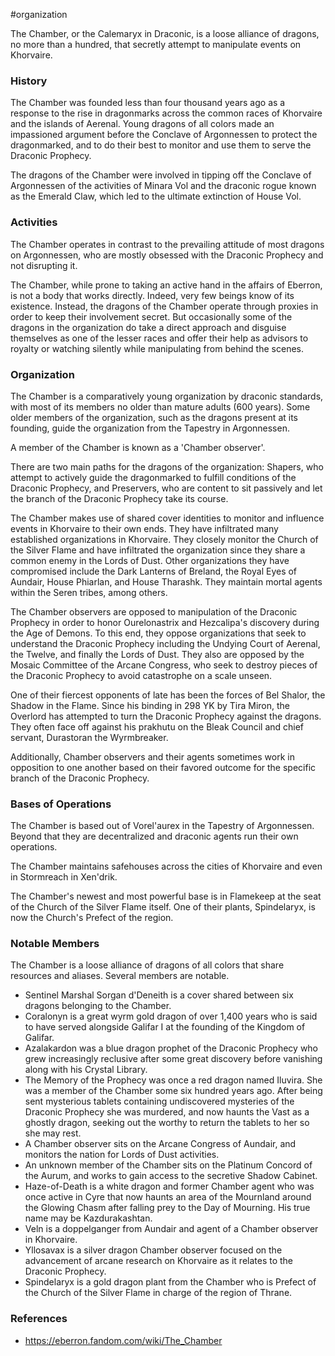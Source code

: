  #organization 

The Chamber, or the Calemaryx in Draconic, is a loose alliance of dragons, no more than a hundred, that secretly attempt to manipulate events on Khorvaire.

### History

The Chamber was founded less than four thousand years ago as a response to the rise in dragonmarks across the common races of Khorvaire and the islands of Aerenal. Young dragons of all colors made an impassioned argument before the Conclave of Argonnessen to protect the dragonmarked, and to do their best to monitor and use them to serve the Draconic Prophecy.

The dragons of the Chamber were involved in tipping off the Conclave of Argonnessen of the activities of Minara Vol and the draconic rogue known as the Emerald Claw, which led to the ultimate extinction of House Vol.

### Activities

The Chamber operates in contrast to the prevailing attitude of most dragons on Argonnessen, who are mostly obsessed with the Draconic Prophecy and not disrupting it.

The Chamber, while prone to taking an active hand in the affairs of Eberron, is not a body that works directly. Indeed, very few beings know of its existence. Instead, the dragons of the Chamber operate through proxies in order to keep their involvement secret. But occasionally some of the dragons in the organization do take a direct approach and disguise themselves as one of the lesser races and offer their help as advisors to royalty or watching silently while manipulating from behind the scenes.

### Organization

The Chamber is a comparatively young organization by draconic standards, with most of its members no older than mature adults (600 years). Some older members of the organization, such as the dragons present at its founding, guide the organization from the Tapestry in Argonnessen.

A member of the Chamber is known as a 'Chamber observer'.

There are two main paths for the dragons of the organization: Shapers, who attempt to actively guide the dragonmarked to fulfill conditions of the Draconic Prophecy, and Preservers, who are content to sit passively and let the branch of the Draconic Prophecy take its course.

The Chamber makes use of shared cover identities to monitor and influence events in Khorvaire to their own ends. They have infiltrated many established organizations in Khorvaire. They closely monitor the Church of the Silver Flame and have infiltrated the organization since they share a common enemy in the Lords of Dust. Other organizations they have compromised include the Dark Lanterns of Breland, the Royal Eyes of Aundair, House Phiarlan, and House Tharashk. They maintain mortal agents within the Seren tribes, among others.

The Chamber observers are opposed to manipulation of the Draconic Prophecy in order to honor Ourelonastrix and Hezcalipa's discovery during the Age of Demons. To this end, they oppose organizations that seek to understand the Draconic Prophecy including the Undying Court of Aerenal, the Twelve, and finally the Lords of Dust. They also are opposed by the Mosaic Committee of the Arcane Congress, who seek to destroy pieces of the Draconic Prophecy to avoid catastrophe on a scale unseen.

One of their fiercest opponents of late has been the forces of Bel Shalor, the Shadow in the Flame. Since his binding in 298 YK by Tira Miron, the Overlord has attempted to turn the Draconic Prophecy against the dragons. They often face off against his prakhutu on the Bleak Council and chief servant, Durastoran the Wyrmbreaker.

Additionally, Chamber observers and their agents sometimes work in opposition to one another based on their favored outcome for the specific branch of the Draconic Prophecy.

### Bases of Operations

The Chamber is based out of Vorel'aurex in the Tapestry of Argonnessen. Beyond that they are decentralized and draconic agents run their own operations.

The Chamber maintains safehouses across the cities of Khorvaire and even in Stormreach in Xen'drik.

The Chamber's newest and most powerful base is in Flamekeep at the seat of the Church of the Silver Flame itself. One of their plants, Spindelaryx, is now the Church's Prefect of the region.

### Notable Members

The Chamber is a loose alliance of dragons of all colors that share resources and aliases. Several members are notable.

* Sentinel Marshal Sorgan d'Deneith is a cover shared between six dragons belonging to the Chamber.
* Coralonyn is a great wyrm gold dragon of over 1,400 years who is said to have served alongside Galifar I at the founding of the Kingdom of Galifar.
* Azalakardon was a blue dragon prophet of the Draconic Prophecy who grew increasingly reclusive after some great discovery before vanishing along with his Crystal Library.
* The Memory of the Prophecy was once a red dragon named Iluvira. She was a member of the Chamber some six hundred years ago. After being sent mysterious tablets containing undiscovered mysteries of the Draconic Prophecy she was murdered, and now haunts the Vast as a ghostly dragon, seeking out the worthy to return the tablets to her so she may rest.
* A Chamber observer sits on the Arcane Congress of Aundair, and monitors the nation for Lords of Dust activities.
* An unknown member of the Chamber sits on the Platinum Concord of the Aurum, and works to gain access to the secretive Shadow Cabinet.
* Haze-of-Death is a white dragon and former Chamber agent who was once active in Cyre that now haunts an area of the Mournland around the Glowing Chasm after falling prey to the Day of Mourning. His true name may be Kazdurakashtan.
* Veln is a doppelganger from Aundair and agent of a Chamber observer in Khorvaire.
* Yllosavax is a silver dragon Chamber observer focused on the advancement of arcane research on Khorvaire as it relates to the Draconic Prophecy.
* Spindelaryx is a gold dragon plant from the Chamber who is Prefect of the Church of the Silver Flame in charge of the region of Thrane.

### References

* https://eberron.fandom.com/wiki/The_Chamber
